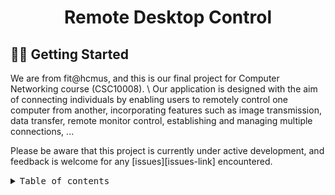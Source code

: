 <div align='center'>
<h1>Remote Desktop Control</h1>
</div>

## 👋🏻 Getting Started
We are from fit@hcmus, and this is our final project for Computer Networking course (CSC10008). \\
Our application is designed with the aim of connecting individuals by enabling users to remotely control one computer from another, incorporating features such as image transmission, data transfer, remote monitor control, establishing and managing multiple connections, ...

Please be aware that this project is currently under active development, and feedback is welcome for any [issues][issues-link] encountered.

<details>
<summary><kbd>Table of contents</kbd></summary>

#### 

- [✨ Features](#-features)
- [⚡️ Try our app](#️-performance)
- [🛳 Build from source code ](#-contributed)
- [🤝 Contributing](#-contributing)
- [🔗 About us](#-about-us)

####

<br/>

</details>
